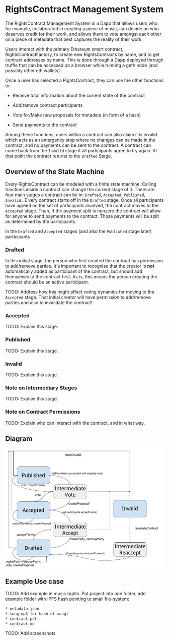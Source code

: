 # RightsContract Management System
The RightsContract Management System is a Dapp that allows users who, for example, collaborated in creating a piece of music, can decide on who deserves credit for their work, and allows them to vote amongst each other on a piece of metadata that best captures the reality of their work.

Users interact with the primary Ethereum smart contract, RightsContractFactory, to create new RightsContracts by name, and to get contract addresses by name. This is done through a Dapp deployed through truffle that can be accessed on a browser while running a geth node (and possibly other eth wallets).

Once a user has selected a RightsContract, they can use the other functions to:

  * Receive total information about the current state of the contract

  * Add/remove contract participants

  * Vote for/Make new proposals for metadata (in form of a hash)

  * Send payments to the contract

Among these functions, users within a contract can also claim it is invalid which acts as an emergency stop where no changes can be made in the contract, and no payments can be sent to the contract. A contract can come back from the `Invalid` stage if all participants agree to try again. At that point the contract returns to the `Drafted` Stage.

## Overview of the State Machine
Every RightsContract can be modeled with a finite state machine. Calling functions inside a contract can change the current stage of it. There are four main stages a contract can be in: `Drafted`, `Accepted`, `Published`, `Invalid.`
E
very contract starts off in the `Drafted` stage. Once all participants have agreed on the set of participants involved, the contract moves to the `Accepted` stage. Then, if the payment split is nonzero the contract will allow for anyone to send payments to the contract. Those payments will be split as determined by the participants.

In the `Drafted` and `Accepted` stages (and also the `Published` stage later) participants

### Drafted
In this initial stage, the person who first created the contract has permission to add/remove parties. It's important to recognize that the creator is **not** automatically added as participant of the contract, but should add themselves to the contract first. As is, this means the person creating the contract should be an active participant.

TODO: Address how this might affect voting dynamics for moving to the `Accepted` stage. That initial creator will have permission to add/remove parties and also to invalidate the contract!

### Accepted
TODO: Explain this stage.

### Published
TODO: Explain this stage.

### Invalid
TODO: Explain this stage.

### Note on Intermediary Stages
TODO: Explain this stage.

### Note on Contract Permissions
TODO: Explain who can interact with the contract, and in what way.

## Diagram
![State Machine Diagram](/statemachinediagram.jpg)



## Example Use case
TODO: Add example in music rights. Put project into one folder, add example folder with IPFS hash pointing to small file-system:

    * metadata.json
    * song.mp3 (or hash of song)
    * contract.pdf
    * contract.md

TODO: Add screenshots
